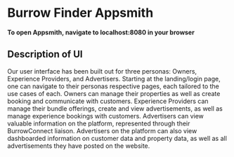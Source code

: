 # Burrow Finder Appsmith

**To open Appsmith, navigate to localhost:8080 in your browser**

## Description of UI
Our user interface has been built out for three personas: Owners, Experience Providers, and Advertisers. Starting at the landing/login page, one can navigate to their personas respective pages, each tailored to the use cases of each. Owners can manage their properties as well as create booking and communicate with customers. Experience Providers can manage their bundle offerings, create and view advertisements, as well as manage experience bookings with customers. Advertisers can view valuable information on the platform, represented through their BurrowConnect liaison. Advertisers on the platform can also view dashboarded information on customer data and property data, as well as all advertisements they have posted on the website. 

